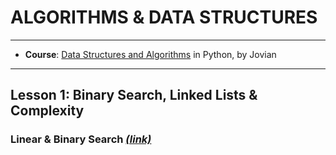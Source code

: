 # **ALGORITHMS & DATA STRUCTURES**
---

- **Course**: [Data Structures and Algorithms](https://jovian.ai/learn/data-structures-and-algorithms-in-python) in Python, by Jovian

---
## **Lesson 1: Binary Search, Linked Lists & Complexity**

### Linear & Binary Search *[(link)](https://jovian.ai/aakashns/python-binary-search)*
